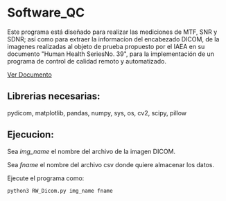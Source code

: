 # Software_QC

Este programa está diseñado para realizar las mediciones de MTF, SNR y SDNR; así como para extraer la informacíon del encabezado DICOM, de la imagenes realizadas al objeto de prueba propuesto por el IAEA en su documento "Human Health SeriesNo. 39", para la implementación de un programa de control de calidad remoto y automatizado.

[Ver Documento](https://www-pub.iaea.org/MTCD/Publications/PDF/PUB1936_web.pdf)

## Librerias necesarias:
 pydicom, matplotlib, pandas, numpy, sys, os, cv2, scipy, pillow

## Ejecucion:

Sea *img_name* el nombre del archivo de la imagen DICOM.

Sea *fname* el nombre del archivo csv donde quiere almacenar los datos.

Ejecute el programa como:

`python3 RW_Dicom.py img_name fname`